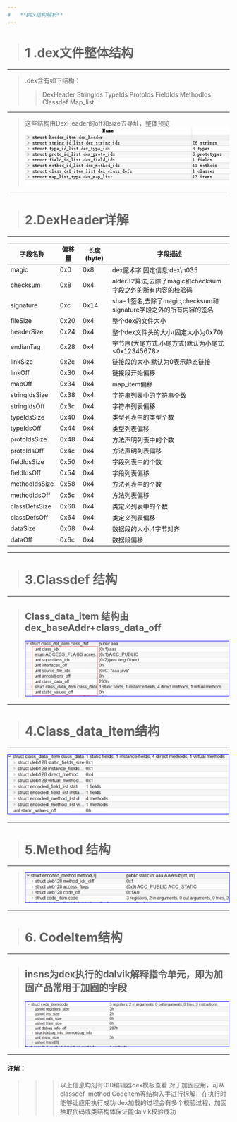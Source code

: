 ```yaml
---
#   **Dex结构解析**
---
```


> # 1 .dex文件整体结构
---
> .dex含有如下结构：
>
> >  DexHeader
> >  StringIds
> >  TypeIds
> >  ProtoIds
> > 	FieldIds
> >  MethodIds
> >  Classdef
> > 	Map_list

---
> 这些结构由DexHeader的off和size去寻址，整体预览
  ![dex文件整体结构](./picture/Dex整体结构.jpg)

---

> # 2.DexHeader详解

* * *

| 字段名称          | 偏移量  | 长度(byte) | 字段描述                                            |
| ------------- | ---- | -------- | ----------------------------------------------- |
| magic         | 0x0  | 0x8      | dex魔术字,固定信息:dex\\n035                           |
| checksum      | 0x8  | 0x4      | alder32算法,去除了magic和checksum字段之外的所有内容的校验码        |
| signature     | 0xc  | 0x14     | sha-1签名,去除了magic,checksum和signature字段之外的所有内容的签名 |
| fileSize      | 0x20 | 0x4      | 整个dex的文件大小                                      |
| headerSize    | 0x24 | 0x4      | 整个dex文件头的大小(固定大小为0x70)                          |
| endianTag     | 0x28 | 0x4      | 字节序(大尾方式.小尾方式)默认为小尾式&lt;0x12345678>             |
| linkSize      | 0x2c | 0x4      | 链接段的大小,默认为0表示静态链接                               |
| linkOff       | 0x30 | 0x4      | 链接段开始偏移                                         |
| mapOff        | 0x34 | 0x4      | map_item偏移                                      |
| stringIdsSize | 0x38 | 0x4      | 字符串列表中的字符串个数                                    |
| stringIdsOff  | 0x3c | 0x4      | 字符串列表偏移                                         |
| typeIdsSize   | 0x40 | 0x4      | 类型列表中的类型个数                                      |
| typeIdsOff    | 0x44 | 0x4      | 类型列表偏移                                          |
| protoIdsSize  | 0x48 | 0x4      | 方法声明列表中的个数                                      |
| protoIdsOff   | 0x4c | 0x4      | 方法声明列表偏移                                        |
| fieldIdsSize  | 0x50 | 0x4      | 字段列表中的个数                                        |
| fieldIdsOff   | 0x54 | 0x4      | 字段列表偏移                                          |
| methodIdsSize | 0x58 | 0x4      | 方法列表中的个数                                        |
| methodIdsOff  | 0x5c | 0x4      | 方法列表偏移                                          |
| classDefsSize | 0x60 | 0x4      | 类定义列表中的个数                                       |
| classDefsOff  | 0x64 | 0x4      | 类定义列表偏移                                         |
| dataSize      | 0x68 | 0x4      | 数据段的大小,4字节对齐                                    |
| dataOff       | 0x6c | 0x4      | 数据段偏移                                           |

* * *


># 3.Classdef 结构
---
> ## Class_data_item 结构由dex_baseAddr+class_data_off
>
> ![Classdef_item](./picture/Classdef.png)

* * *

> # 4.Class_data_item结构

* * *

![Class_data_item结构](./picture/class_data_item.png)

* * *

> # 5.Method 结构

* * *

>  ![method结构](./picture/method.png)
* * *
># 6. CodeItem结构

* * *

> ## **insns为dex执行的dalvik解释指令单元，即为加固产品常用于加固的字段**
>
> ![CodeItem结构](./picture/Code.png)

* * *

#### 注解：

> > >  以上信息均刻有010编辑器dex模板查看
> > >  对于加固应用，可从classdef ,method,Codeitem等结构入手进行拆解，在执行时能够让应用执行成功
> > >  dex加载的过程会有多个校验过程，加固抽取代码或类结构体保证能dalvik校验成功
